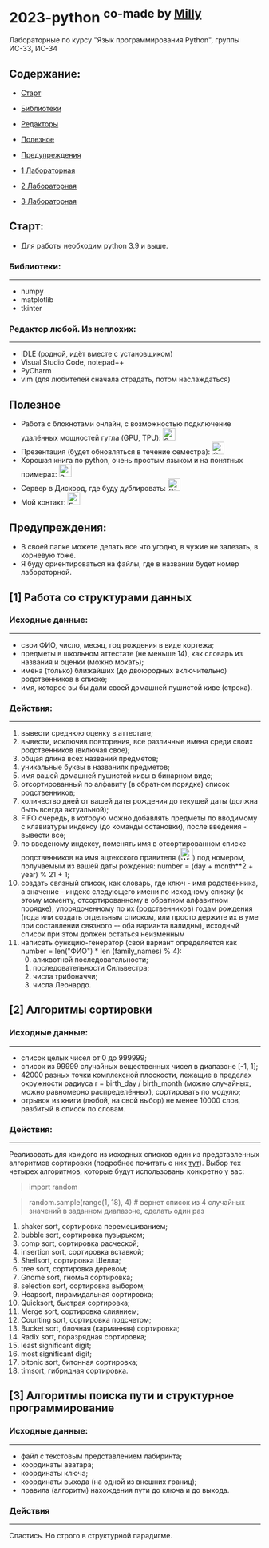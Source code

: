 <h1> 2023-python <sup> co-made by <a href="https://github.com/Lyric-Meow/">Milly</a> </sup> </h1>
Лабораторные по курсу "Язык программирования Python", группы ИС-33, ИС-34

## Содержание:
- [Старт](#start)
- [Библиотеки](#libs)
- [Редакторы](#editors)
- [Полезное](#utility)
- [Предупреждения](#warnings)

- [1 Лабораторная](#lab1)
- [2 Лабораторная](#lab2)
- [3 Лабораторная](#lab3)

<a name="start"></a>
## Старт:
- Для работы необходим python 3.9 и выше.

<a name="libs"></a>
### Библиотеки:

---

- numpy
- matplotlib
- tkinter

<a name="editors"></a>
### Редактор любой. Из неплохих:

---

- IDLE (родной, идёт вместе с установщиком)
- Visual Studio Code, notepad++
- PyCharm
- vim (для любителей сначала страдать, потом наслаждаться)

<a name="utility"></a>
## Полезное
<ul>
<Li>
Работа с блокнотами онлайн, с возможностью подключение удалённых мощностей гугла (GPU, TPU):
<a href="https://colab.research.google.com/">
<img src="https://img.shields.io/badge/Google%20Colab-2275be?logo=google&logoColor=fcec06" height="25" alt="Google colab Badge"/>
</a><br>
</Li>
<Li>
Презентация (будет обновляться в течение семестра): 
<a href="https://docs.google.com/presentation/d/1CqyrZYSh15dsVWt57eu14UDtm2-GFpSF5TD2_tVLaCc/edit?usp=sharing">
<img src="https://img.shields.io/badge/Google%20docs-2275be?logo=google&logoColor=fcec06" height="25" alt="Google Docs Badge"/>
</a><br>
</Li>
<Li>
Хорошая книга по python, очень простым языком и на понятных примерах: 
<a href="https://wombat.org.ua/AByteOfPython/AByteofPythonRussian-2.02.pdf">
<img src="https://img.shields.io/badge/Wombat-2275be?labelColor=fcec06" height="25" alt="Book Badge"/>
</a><br>
</Li>
<Li>
Сервер в Дискорд, где буду дублировать: 
<a href="https://discord.gg/MzPkCYf4Dh">
<img src="https://img.shields.io/badge/Discord-2275be?logo=discord&logoColor=fcec06" height="25" alt="Discord Badge"/>
</a><br>
</Li>
<Li>
Мой контакт:
<a href="mailto:nsmorozov@rf.unn.ru">
  <img src="https://img.shields.io/badge/E%E2%80%93mail-2275be?logo=gmail&logoColor=fcec06" height="25" alt="E–mail Badge"/>
</a>
</Ul>

<a name="warnings"></a>
## Предупреждения:
- В своей папке можете делать все что угодно, в чужие не залезать, в корневую тоже.
- Я буду ориентироваться на файлы, где в названии будет номер лабораторной.

<a name="lab1"></a>
## [1] Работа со структурами данных
	
### Исходные данные:

---

- свои ФИО, число, месяц, год рождения в виде кортежа;
- предметы в школьном аттестате (не меньше 14), как словарь из названия и оценки (можно мокать);
- имена (только) ближайших (до двоюродных включительно) родственников в списке;
- имя, которое вы бы дали своей домашней пушистой киве (строка).

### Действия:

---

<ol>
<Li> вывести среднюю оценку в аттестате;</Li>
<Li> вывести, исключив повторения, все различные имена среди своих родственников (включая свое);</Li>
<Li> общая длина всех названий предметов;</Li>
<Li> уникальные буквы в названиях предметов;</Li>
<Li> имя вашей домашней пушистой кивы в бинарном виде;</Li>
<Li> отсортированный по алфавиту (в обратном порядке) список родственников;</Li>
<Li> количество дней от вашей даты рождения до текущей даты (должна быть всегда актуальной);</Li>
<Li> FIFO очередь, в которую можно добавлять предметы по вводимому с клавиатуры индексу (до команды остановки), после введения - вывести все;</Li>
<Li> по введеному индексу, поменять имя в отсортированном списке родственников на имя ацтекского правителя (<a href="https://en.wikipedia.org/wiki/List_of_rulers_of_Tenochtitlan"><img src="https://img.shields.io/badge/Wikipedia-2275be?logo=Wikipedia&logoColor=fcec06" height="25" alt="Wiki Badge"/></a>) под номером, получаемым из вашей даты рождения: number = (day + month**2 + year) % 21 + 1;</Li>
<Li> создать связный список, как словарь, где ключ - имя родственника, а значение - индекс следующего имени по исходному списку (к этому моменту, отсортированному в обратном алфавитном порядке), упорядоченному по их (родственников) годам рождения (года или создать отдельным списком, или просто держите их в уме при составлении связного -- оба варианта валидны), исходный список при этом должен остаться неизменным </Li>
<Li> написать функцию-генератор (cвой вариант определяется как number = len("ФИО") * len (family_names) % 4):
<ol type="1" start="0">
<li> аликвотной последовательности; </li> 
<li> последовательности Сильвестра; </li> 
<li> числа трибоначчи;</li> 
<li> числа Леонардо. </li> 
</ol>
</Li>

</ol>

<a name="lab2"></a>
## [2] Алгоритмы сортировки

### Исходные данные:
	
---

- список целых чисел от 0 до 999999;
- список из 99999 случайных вещественных чисел в диапазоне [-1, 1];
- 42000 разных точки комплексной плоскости, лежащие в пределах окружности радиуса r = birth_day / birth_month (можно случайных, можно равномерно распределённых), сортировать по модулю;
- отрывок из книги (любой, на свой выбор) не менее 10000 слов, разбитый в список по словам.

### Действия:
	
---

Реализовать для каждого из исходных списков один из представленных алгоритмов сортировки (подробнее почитать о них [тут](https://habr.com/en/post/335920/)). Выбор тех четырех алгоритмов, которые будут использованы конкретно у вас: 

>import random

>random.sample(range(1, 18), 4) # вернет список из 4 случайных значений в заданном диапазоне, сделать один раз

1. shaker sort, сортировка перемешиванием;
2. bubble sort, сортировка пузырьком;
3. comp sort, сортировка расческой;
4. insertion sort, сортировка вставкой;
5. Shellsort, сортировка Шелла;
6. tree sort, сортировка деревом;
7. Gnome sort, гномья сортировка;
8. selection sort, сортировка выбором;
9. Heapsort, пирамидальная сортировка;
10. Quicksort, быстрая сортировка;
11. Merge sort, сортировка слиянием;
12. Counting sort, сортировка подсчетом;
13. Bucket sort, блочная (карманная) сортировка;
14. Radix sort, поразрядная сортировка;
15. least significant digit;
16. most significant digit;
17. bitonic sort, битонная сортировка;
18. timsort, гибридная сортировка.

<a name="lab3"></a>
## [3] Алгоритмы поиска пути и структурное программирование

### Исходные данные:
	
---

- файл с текстовым представлением лабиринта;
- координаты аватара;
- координаты ключа;
- координаты выхода (на одной из внешних границ);
- правила (алгоритм) нахождения пути до ключа и до выхода.

### Действия

---

Спастись. Но строго в структурной парадигме.

